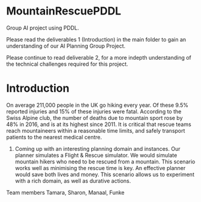 # MountainRescuePDDL
Group AI project using PDDL. 

Please read the deliverables 1 (Introduction) in the main folder to gain an understanding of our AI Planning Group Project.

Please continue to read deliverable 2, for a more indepth understanding of the technical challenges required for this project.

# Introduction

 On average 211,000 people in the UK go hiking every year. Of these 9.5% reported injuries and
15% of these injuries were fatal. According to the Swiss Alpine club, the number of deaths due to
mountain sport rose by 48% in 2016, and is at its highest since 2011. It is critical that rescue teams
reach mountaineers within a reasonable time limits, and safely transport patients to the nearest
medical centre.
1) Coming up with an interesting planning domain and instances.
 Our planner simulates a Flight & Rescue simulator. We would simulate mountain hikers who need
to be rescued from a mountain. This scenario works well as minimising the rescue time is key. An
effective planner would save both lives and money. This scenario allows us to experiment with a rich
domain, as well as durative actions.


Team members Tamara, Sharon, Manaal, Funke
